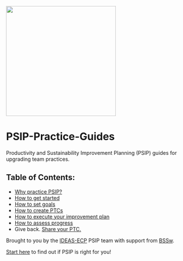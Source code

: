 
<img src="https://github.com/bssw-psip/ptc-catalog/blob/master/psip_logo.png" width="300">

# PSIP-Practice-Guides
Productivity and Sustainability Improvement Planning (PSIP) guides for upgrading team practices.

## Table of Contents:
* [Why practice PSIP?](why_practice_PSIP.md)
* [How to get started](how_to_start.md) 
* [How to set goals](how_to_set_goals.md) 
* [How to create PTCs](how_to_create_ptc.md)
* [How to execute your improvement plan](how_to_execute_plan.md) 
* [How to assess progress](how_to_assess_progress.md)
* Give back. [Share your PTC.](https://github.com/bssw-psip/ptc-catalog)

Brought to you by the [IDEAS-ECP](https://ideas-productivity.org) PSIP team with support from [BSSw](https://bssw.io).

[Start here](why_practice_PSIP.md) to find out if PSIP is right for you!

